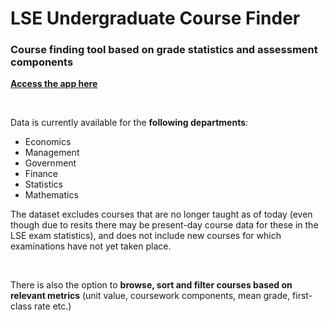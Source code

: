 # LSE Undergraduate Course Finder

### Course finding tool based on grade statistics and assessment components

**[Access the app here](https://lse-course-finder.streamlit.app/)**

<br/>

Data is currently available for the **following departments**: 
- Economics
- Management
- Government
- Finance
- Statistics
- Mathematics

The dataset excludes courses that are no longer taught as of today (even though due to resits there may be present-day course data for these in the LSE exam statistics), and does not include new courses for which examinations have not yet taken place. 

<br/>

There is also the option to **browse, sort and filter courses based on relevant metrics** (unit value, coursework components, mean grade, first-class rate etc.)

